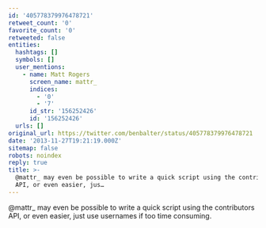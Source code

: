 ```yaml
---
id: '405778379976478721'
retweet_count: '0'
favorite_count: '0'
retweeted: false
entities:
  hashtags: []
  symbols: []
  user_mentions:
    - name: Matt Rogers
      screen_name: mattr_
      indices:
        - '0'
        - '7'
      id_str: '156252426'
      id: '156252426'
  urls: []
original_url: https://twitter.com/benbalter/status/405778379976478721
date: '2013-11-27T19:21:19.000Z'
sitemap: false
robots: noindex
reply: true
title: >-
  @mattr_ may even be possible to write a quick script using the contributors
  API, or even easier, jus…
---
```


@mattr_ may even be possible to write a quick script using the contributors API, or even easier, just use usernames if too time consuming.